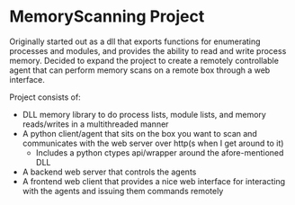# MemoryScanning Project
 Originally started out as a dll that exports functions for enumerating processes and modules, and provides the ability to read and write process memory.
 Decided to expand the project to create a remotely controllable agent that can perform memory scans on a remote box through a web interface.
 
 Project consists of:
 * DLL memory library to do process lists, module lists, and memory reads/writes in a multithreaded manner
 * A python client/agent that sits on the box you want to scan and communicates with the web server over http(s when I get around to it)
      * Includes a python ctypes api/wrapper around the afore-mentioned DLL
 * A backend web server that controls the agents
 * A frontend web client that provides a nice web interface for interacting with the agents and issuing them commands remotely
